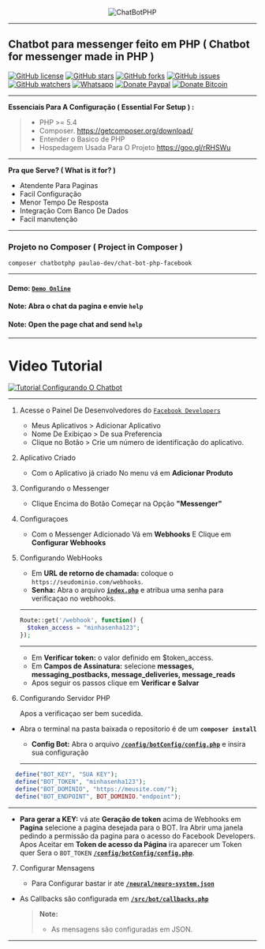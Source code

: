
<p align="center"> <img src="https://i.imgur.com/ZksRYTl.png" alt="ChatBotPHP"/> </p>

----------

## Chatbot para messenger feito em PHP ( Chatbot for messenger made in PHP )
[![GitHub license](https://img.shields.io/badge/license-MIT-blue.svg)](https://raw.githubusercontent.com/PaulaoDev/ChatBot-PHP-Facebook/master/LICENSE)
[![GitHub stars](https://img.shields.io/github/stars/PaulaoDev/ChatBot-PHP-Facebook.svg)](https://github.com/PaulaoDev/ChatBot-PHP-Facebook/stargazers)
[![GitHub forks](https://img.shields.io/github/forks/PaulaoDev/ChatBot-PHP-Facebook.svg)](https://github.com/PaulaoDev/ChatBot-PHP-Facebook/fork)
[![GitHub issues](https://img.shields.io/github/issues/PaulaoDev/ChatBot-PHP-Facebook.svg)](https://github.com/PaulaoDev/ChatBot-PHP-Facebook/issues)
[![GitHub watchers](https://img.shields.io/github/watchers/badges/shields.svg?style=social&label=Watch)](https://github.com/PaulaoDev/ChatBot-PHP-Facebook/subscription)
[![Whatsapp](https://img.shields.io/badge/Whatsapp-On-green.svg)](https://bit.ly/whatsappdopaulo)
[![Donate Paypal](https://img.shields.io/badge/Donate-PayPal-green.svg)](https://goo.gl/ujU2QU)
[![Donate Bitcoin](https://img.shields.io/badge/Donate-Bitcoin-yellow.svg)](https://blockchain.info/address/37RWdwgsXK94pANXm9fHv722k4zQmtmCpH)

----------


 **Essenciais Para A Configuração ( Essential For Setup ) :** 
  > - PHP >= 5.4
  > - Composer. https://getcomposer.org/download/
  > - Entender o Basico de PHP 
  > - Hospedagem Usada Para O Projeto https://goo.gl/rRHSWu

---------

   **Pra que Serve? ( What is it for? )** 
   - Atendente Para Paginas
   - Facil Configuração
   - Menor Tempo De Resposta
   - Integração Com Banco De Dados
   - Facil manutenção

----------

   ### Projeto no Composer ( Project in Composer )
   `composer chatbotphp paulao-dev/chat-bot-php-facebook`

----------

#### **Demo:** [`Demo Online`](https://www.facebook.com/PDeveloperchatbots/)
#### **Note:** Abra o chat da pagina e envie **`help`**
#### **Note:** Open the page chat and send **`help`**
    

----------


# Video Tutorial


[![Tutorial Configurando O Chatbot](https://i.imgur.com/APHcJIE.jpg)](https://www.youtube.com/watch?v=_HQfTZLV1lA)


----------

 1. Acesse o Painel De Desenvolvedores do [`Facebook Developers`](https://developers.facebook.com)

 
	 * Meus Aplicativos > Adicionar Aplicativo
	 * Nome De Exibiçao > De sua Preferencia
	 * Clique no Botão > Crie um número de identificação do aplicativo.
	
 2. Aplicativo Criado

	* Com o Aplicativo já criado  No menu vá em  **Adicionar Produto**
	

 3. Configurando o Messenger

	* Clique Encima do Botão Começar na Opção **"Messenger"**

 4. Configuraçoes

	* Com o Messenger Adicionado Vá em **Webhooks** E Clique em **Configurar Webhooks**

 5. Configurando WebHooks


	* Em **URL de retorno de chamada:** coloque o `https://seudominio.com/webhooks`.
	* **Senha:** Abra o arquivo **[`index.php`](https://github.com/PaulaoDev/ChatBot-PHP-Facebook/blob/master/index.php)** e atribua uma senha para verificaçao no webhooks.
	      
    
    ---------
    
    
	```php
	Route::get('/webhook', function() {
      $token_access = "minhasenha123";
    });
   	```
   	      
    
    ---------
    
    
	* Em **Verificar token:** o valor definido em $token_access.
	* Em **Campos de Assinatura:** selecione **messages, messaging_postbacks, message_deliveries, message_reads**
	* Apos seguir os passos clique em **Verificar e Salvar**
	
	
 6. Configurando Servidor PHP

	Apos a verificaçao ser bem sucedida.
	
  - Abra o terminal na pasta baixada o repositorio é de um **`composer install`**
	* **Config Bot:** Abra o arquivo **[`/config/botConfig/config.php`](https://github.com/PaulaoDev/ChatBot-PHP-Facebook/blob/master/config/botConfig/config.php)** e insira sua configuração
      
    
    ---------
    
    
  ```php
    define("BOT_KEY", "SUA KEY");
	define("BOT_TOKEN", "minhasenha123");
	define("BOT_DOMINIO", "https://meusite.com/");
	define("BOT_ENDPOINT", BOT_DOMINIO."endpoint");
   ```
   
    
   ----------
    
    
 * **Para gerar a KEY:** vá ate **Geração de token** acima de Webhooks em **Pagina** selecione a pagina desejada para o BOT. Ira Abrir uma janela pedindo a permissão da pagina para o acesso do Facebook Developers. Apos Aceitar em **Token de acesso da Página** ira aparecer um Token quer Sera o `BOT_TOKEN` **[`/config/botConfig/config.php`](https://github.com/PaulaoDev/ChatBot-PHP-Facebook/blob/master/config/botConfig/config.php)**.


 7. Configurar Mensagens

	- Para Configurar bastar ir ate **[`/neural/neuro-system.json`](https://github.com/PaulaoDev/ChatBot-PHP-Facebook/blob/master/neural/neuro-system.json)** 
  - As Callbacks são configurada em **[`/src/bot/callbacks.php`](https://github.com/PaulaoDev/ChatBot-PHP-Facebook/blob/master/src/bot/callbacks.php)**
  
	> **Note:**
	> - As mensagens são configuradas em JSON.

___________
